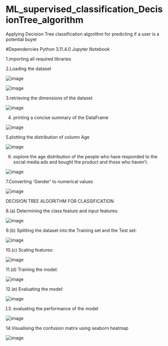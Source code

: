 # ML_supervised_classification_DecisionTree_algorithm

Applying Decision Tree classification algorithm for predicting if a user is a potential buyer

#Dependencies Python 3.11.4.0 Jupyter Notebook

1.importing all required libraries

2.Loading the dataset

![image](https://github.com/RemyaVKarthikeyan/ML_supervised_classification_KNN_algorithm/assets/145346713/e6101288-196d-499d-98f2-0ffb25eeef3e)

![image](https://github.com/RemyaVKarthikeyan/ML_supervised_classification_KNN_algorithm/assets/145346713/2fa3044f-831f-4f05-a2b7-be236785e769)

3.retrieving the dimensions of the dataset

![image](https://github.com/RemyaVKarthikeyan/ML_supervised_classification_KNN_algorithm/assets/145346713/94d40c29-ac4d-4e36-aa13-12922d6f32e5)

4. printing a concise summary of the DataFrame
   
![image](https://github.com/RemyaVKarthikeyan/ML_supervised_classification_KNN_algorithm/assets/145346713/19cc287e-d1e7-4310-beb3-3622ad49433f)

5.plotting the distribution of column Age

![image](https://github.com/RemyaVKarthikeyan/ML_supervised_classification_KNN_algorithm/assets/145346713/84526e56-a501-46ef-ad67-71f7495e9161)

6. explore the age distribution of the people who have responded to the social media ads and bought the product and those who haven’t.

![image](https://github.com/RemyaVKarthikeyan/ML_supervised_classification_KNN_algorithm/assets/145346713/d0ceec55-ffd5-44bf-9c9b-b7ce8b53165f)

7.Converting 'Gender' to numerical values

![image](https://github.com/RemyaVKarthikeyan/ML_supervised_classification_KNN_algorithm/assets/145346713/0c77f8ee-23e0-4b31-a85e-b5e8870f9bcb)

DECISION TREE ALGORITHM FOR CLASSIFICATION

8.(a) Determining the class feature and input features:

![image](https://github.com/RemyaVKarthikeyan/ML_supervised_classification_KNN_algorithm/assets/145346713/27eb2737-3253-445f-9756-0f7fcfba0f63)

9.(b) Splitting the dataset into the Training set and the Test set:

![image](https://github.com/RemyaVKarthikeyan/ML_supervised_classification_KNN_algorithm/assets/145346713/0860c840-8923-4d09-abfd-645dfa8933a7)

10.(c) Scaling features:

![image](https://github.com/RemyaVKarthikeyan/ML_supervised_classification_KNN_algorithm/assets/145346713/a76c13c7-1bee-438a-b9b6-646a393e3db8)

11.(d) Training the model:

![image](https://github.com/RemyaVKarthikeyan/ML_supervised_classification_DecisionTree_algorithm/assets/145346713/3b7a796e-bb7a-4fd5-8897-15b3ba958cb7)

12.(e) Evaluating the model:

![image](https://github.com/RemyaVKarthikeyan/ML_supervised_classification_DecisionTree_algorithm/assets/145346713/d83315c2-37af-4a4d-898b-3a5b46c914f4)

13. evaluating the performance of the model

![image](https://github.com/RemyaVKarthikeyan/ML_supervised_classification_DecisionTree_algorithm/assets/145346713/fc79ae88-e70b-4dcd-ae9b-deb3029d6a0d)

14.Visualising the confusion matrix using seaborn heatmap

![image](https://github.com/RemyaVKarthikeyan/ML_supervised_classification_DecisionTree_algorithm/assets/145346713/e66094ba-3978-4642-a30d-79a436567163)





